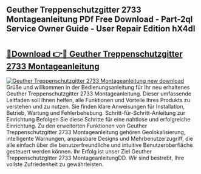 ## Geuther Treppenschutzgitter 2733 Montageanleitung PDf Free Download - Part-2ql Service Owner Guide - User Repair Edition hX4dI

# <h2><a href="http://df8izo8.blite.top/?on=Geuther+Treppenschutzgitter+2733+Montageanleitung">🔗Download 👉🔴 Geuther Treppenschutzgitter 2733 Montageanleitung</a></h2>

[![Geuther Treppenschutzgitter 2733 Montageanleitung new download](https://i.imgur.com/lujVjoI.png)](http://df8izo8.blite.top/?on=Geuther+Treppenschutzgitter+2733+Montageanleitung)
Grüße und willkommen in der Bedienungsanleitung für Ihr neu erhaltenes Geuther Treppenschutzgitter 2733 Montageanleitung. Dieser umfassende Leitfaden soll Ihnen helfen, alle Funktionen und Vorteile Ihres Produkts zu verstehen und zu nutzen. Sie finden klare Anweisungen für Installation, Betrieb, Wartung und Fehlerbehebung. Schritt-für-Schritt-Anleitung zur Einrichtung Befolgen Sie diese Schritte für eine nahtlose und erfolgreiche Einrichtung. Zu den erweiterten Funktionen von Geuther Treppenschutzgitter 2733 Montageanleitung gehören Geolokalisierung, intelligente Warnungen, anpassbare Designs und Mehrbenutzerzugriff, die alle einfach über die benutzerfreundliche und intuitive Benutzeroberfläche gesteuert werden können. Ihr Erfolg ist unser Ziel Geuther Treppenschutzgitter 2733 MontageanleitungDD. Wir sind bestrebt, Ihre vollste Zufriedenheit zu gewährleisten.
